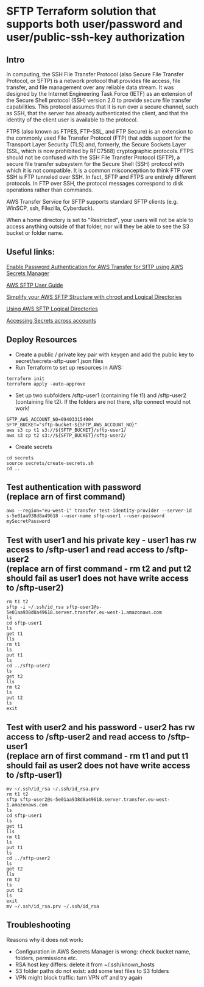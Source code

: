# SFTP Terraform solution that supports both user/password and user/public-ssh-key authorization

## Intro

In computing, the SSH File Transfer Protocol (also Secure File Transfer Protocol, or SFTP) is a network protocol that provides file access, file transfer, and file management over any reliable data stream. It was designed by the Internet Engineering Task Force (IETF) as an extension of the Secure Shell protocol (SSH) version 2.0 to provide secure file transfer capabilities. This protocol assumes that it is run over a secure channel, such as SSH, that the server has already authenticated the client, and that the identity of the client user is available to the protocol.

FTPS (also known as FTPES, FTP-SSL, and FTP Secure) is an extension to the commonly used File Transfer Protocol (FTP) that adds support for the Transport Layer Security (TLS) and, formerly, the Secure Sockets Layer (SSL, which is now prohibited by RFC7568) cryptographic protocols. FTPS should not be confused with the SSH File Transfer Protocol (SFTP), a secure file transfer subsystem for the Secure Shell (SSH) protocol with which it is not compatible. It is a common misconception to think FTP over SSH is FTP tunneled over SSH. In fact, SFTP and FTPS are entirely different protocols. In FTP over SSH, the protocol messages correspond to disk operations rather than commands.

AWS Transfer Service for SFTP supports standard SFTP clients (e.g. WinSCP, ssh, Filezilla, Cyberduck).

When a home directory is set to "Restricted", your users will not be able to access anything outside of that folder, nor will they be able to see the S3 bucket or folder name.


## Useful links:

[Enable Password Authentication for AWS Transfer for SfTP using AWS Secrets Manager](https://aws.amazon.com/blogs/storage/enable-password-authentication-for-aws-transfer-for-sftp-using-aws-secrets-manager/)

[AWS SFTP User Guide](https://docs.aws.amazon.com/transfer/latest/userguide/what-is-aws-transfer-for-sftp.html)

[Simplify your AWS SFTP Structure with chroot and Logical Directories](https://aws.amazon.com/blogs/storage/simplify-your-aws-sftp-structure-with-chroot-and-logical-directories/)

[Using AWS SFTP Logical Directories](https://aws.amazon.com/blogs/storage/using-aws-sftp-logical-directories-to-build-a-simple-data-distribution-service/)

[Accessing Secrets across accounts](https://aws.amazon.com/blogs/security/how-to-access-secrets-across-aws-accounts-by-attaching-resource-based-policies/)


## Deploy Resources

* Create a public / private key pair with keygen and add the public key to secret/secrets-sftp-user1.json files
* Run Terraform to set up resources in AWS:
```
terraform init
terraform apply -auto-approve
```
* Set up two subfolders /sftp-user1 (containing file t1) and /sftp-user2 (containing file t2). If the folders are not there, sftp connect would not work!
```
SFTP_AWS_ACCOUNT_NO=094033154904
SFTP_BUCKET="sftp-bucket-${SFTP_AWS_ACCOUNT_NO}"
aws s3 cp t1 s3://${SFTP_BUCKET}/sftp-user1/
aws s3 cp t2 s3://${SFTP_BUCKET}/sftp-user2/
```
* Create secrets
```
cd secrets
source secrets/create-secrets.sh
cd ..
```

## Test authentication with password<br>(replace arn of first command)

```
aws --region="eu-west-1" transfer test-identity-provider --server-id s-5e01aa938d8a49618 --user-name sftp-user1 --user-password mySecretPassword 
```


## Test with user1 and his private key - user1 has rw access to <bucket>/sftp-user1 and read access to <bucket>/sftp-user2<br>(replace arn of first command - rm t2 and put t2 should fail as user1 does not have write access to <bucket>/sftp-user2)

```
rm t1 t2
sftp -i ~/.ssh/id_rsa sftp-user1@s-5e01aa938d8a49618.server.transfer.eu-west-1.amazonaws.com
ls
cd sftp-user1
ls
get t1
lls
rm t1
ls
put t1
ls
cd ../sftp-user2
ls
get t2
lls
rm t2
ls
put t2
ls
exit
```


## Test with user2 and his password - user2 has rw access to <bucket>/sftp-user2 and read access to <bucket>/sftp-user1 <br>(replace arn of first command - rm t1 and put t1 should fail as user2 does not have write access to <bucket>/sftp-user1)

```
mv ~/.ssh/id_rsa ~/.ssh/id_rsa.prv
rm t1 t2
sftp sftp-user2@s-5e01aa938d8a49618.server.transfer.eu-west-1.amazonaws.com
ls
cd sftp-user1
ls
get t1
lls
rm t1
ls
put t1
ls
cd ../sftp-user2
ls
get t2
lls
rm t2
ls
put t2
ls
exit
mv ~/.ssh/id_rsa.prv ~/.ssh/id_rsa
```


## Troubleshooting

Reasons why it does not work:
* Configuration in AWS Secrets Manager is wrong: check bucket name, folders, permissions etc.
* RSA host key differs: delete it from ~/.ssh/known_hosts
* S3 folder paths do not exist: add some test files to S3 folders
* VPN might block traffic: turn VPN off and try again
